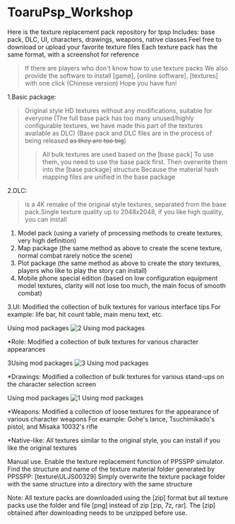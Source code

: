 # ToaruPsp_Workshop
Here is the texture replacement pack repository for tpsp
Includes: base pack, DLC, UI, characters, drawings, weapons, native classes
Feel free to download or upload your favorite texture files
Each texture pack has the same format, with a screenshot for reference

> If there are players who don't know how to use texture packs
We also provide the software to install [game], [online software], [textures] with one click (Chinese version)
Hope you have fun!


1.Basic package:
> Original style HD textures without any modifications, suitable for everyone
(The full base pack has too many unused/highly configurable textures, we have made this part of the textures available as DLC)
(Base pack and DLC files are in the process of being released ~~as they are too big~~)
>> All bulk textures are used based on the [base pack]
To use them, you need to use the base pack first.
Then overwrite them into the [base package] structure
Because the material hash mapping files are unified in the base package

2.DLC:
> is a 4K remake of the original style textures, separated from the base pack.Single texture quality up to 2048x2048, if you like high quality, you can install
1. Model pack (using a variety of processing methods to create textures, very high definition)
2. Map package (the same method as above to create the scene texture, normal combat rarely notice the scene)
3. Plot package (the same method as above to create the story textures, players who like to play the story can install)
4. Mobile phone special edition (based on low configuration equipment model textures, clarity will not lose too much, the main focus of smooth combat)

3.UI:
Modified the collection of bulk textures for various interface tips
For example: life bar, hit count table, main menu text, etc.

Using mod packages
![2 Using mod packages](https://user-images.githubusercontent.com/74826767/221359330-28b91505-714b-4c4a-b557-e7ef7d1f4288.png)

*Role:
Modified a collection of bulk textures for various character appearances

3Using mod packages
![3 Using mod packages](https://user-images.githubusercontent.com/74826767/221359337-f7189b72-c4ef-4d63-8874-3778c8ea09fd.png)

*Drawings:
Modified a collection of bulk textures for various stand-ups on the character selection screen

Using mod packages
![1 Using mod packages](https://user-images.githubusercontent.com/74826767/221359317-3127a48f-9ba6-4843-8875-5676ae761af2.png)

*Weapons:
Modified a collection of loose textures for the appearance of various character weapons
For example: Gohe's lance, Tsuchimikado's pistol, and Misaka 10032's rifle

*Native-like:
All textures similar to the original style, you can install if you like the original textures


Manual use.
Enable the texture replacement function of PPSSPP simulator.
Find the structure and name of the texture material folder generated by PPSSPP: [texture\ULJS00329]
Simply overwrite the texture package folder with the same structure into a directory with the same structure

Note: All texture packs are downloaded using the [zip] format
but all texture packs use the folder and file [png]
instead of zip [zip, 7z, rar].
The [zip] obtained after downloading needs to be unzipped before use.

